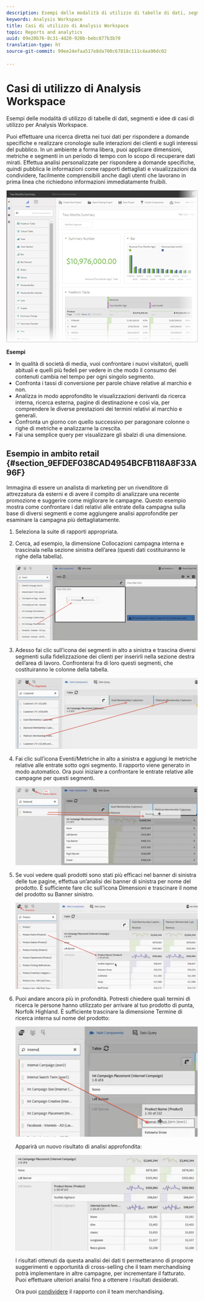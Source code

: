 ```yaml
---
description: Esempi delle modalità di utilizzo di tabelle di dati, segmenti e idee di casi di utilizzo per Analysis Workspace.
keywords: Analysis Workspace
title: Casi di utilizzo di Analysis Workspace
topic: Reports and analytics
uuid: 09e20b76-8c31-4d20-920b-bebc877b3b70
translation-type: ht
source-git-commit: 99ee24efaa517e8da700c67818c111c4aa90dc02

---
```



# Casi di utilizzo di Analysis Workspace

Esempi delle modalità di utilizzo di tabelle di dati, segmenti e idee di casi di utilizzo per Analysis Workspace.

Puoi effettuare una ricerca diretta nei tuoi dati per rispondere a domande specifiche e realizzare cronologie sulle interazioni dei clienti e sugli interessi del pubblico. In un ambiente a forma libera, puoi applicare dimensioni, metriche e segmenti in un periodo di tempo con lo scopo di recuperare dati mirati. Effettua analisi personalizzate per rispondere a domande specifiche, quindi pubblica le informazioni come rapporti dettagliati e visualizzazioni da condividere, facilmente comprensibili anche dagli utenti che lavorano in prima linea che richiedono informazioni immediatamente fruibili.

![](assets/two-months-summary-project.png)

**Esempi**

* In qualità di società di media, vuoi confrontare i nuovi visitatori, quelli abituali e quelli più fedeli per vedere in che modo il consumo dei contenuti cambia nel tempo per ogni singolo segmento.
* Confronta i tassi di conversione per parole chiave relative al marchio e non.
* Analizza in modo approfondito le visualizzazioni derivanti da ricerca interna, ricerca esterna, pagine di destinazione e così via, per comprendere le diverse prestazioni dei termini relativi al marchio e generali.
* Confronta un giorno con quello successivo per paragonare colonne o righe di metriche e analizzarne la crescita.
* Fai una semplice query per visualizzare gli sbalzi di una dimensione.

## Esempio in ambito retail {#section_9EFDEF038CAD4954BCFB118A8F33A96F}

Immagina di essere un analista di marketing per un rivenditore di attrezzatura da esterni e di avere il compito di analizzare una recente promozione e suggerire come migliorare le campagne. Questo esempio mostra come confrontare i dati relativi alle entrate della campagna sulla base di diversi segmenti e come aggiungere analisi approfondite per esaminare la campagna più dettagliatamente.

1. Seleziona la suite di rapporti appropriata.
1. Cerca, ad esempio, la dimensione Collocazioni campagna interna e trascinala nella sezione sinistra dell’area (questi dati costituiranno le righe della tabella).

   ![](assets/drag_dimension.png)

1. Adesso fai clic sull’icona dei segmenti in alto a sinistra e trascina diversi segmenti sulla fidelizzazione dei clienti per inserirli nella sezione destra dell’area di lavoro. Confronterai fra di loro questi segmenti, che costituiranno le colonne della tabella.

   ![](assets/drag_segments.png)

1. Fai clic sull’icona Eventi/Metriche in alto a sinistra e aggiungi le metriche relative alle entrate sotto ogni segmento. Il rapporto viene generato in modo automatico. Ora puoi iniziare a confrontare le entrate relative alle campagne per questi segmenti.

   ![](assets/drag_metrics.png)

1. Se vuoi vedere quali prodotti sono stati più efficaci nel banner di sinistra delle tue pagine, effettua un’analisi dei banner di sinistra per nome del prodotto. È sufficiente fare clic sull’icona Dimensioni e trascinare il nome del prodotto su Banner sinistro.

   ![](assets/breakdown_prodname.png)

1. Puoi andare ancora più in profondità. Potresti chiedere quali termini di ricerca le persone hanno utilizzato per arrivare al tuo prodotto di punta, Norfolk Highland. È sufficiente trascinare la dimensione Termine di ricerca interna sul nome del prodotto:

   ![](assets/breakdown_intsearchterm.png)

   Apparirà un nuovo risultato di analisi approfondita:

   ![](assets/breakdown_result.png)

   I risultati ottenuti da questa analisi dei dati ti permetteranno di proporre suggerimenti e opportunità di cross-selling che il team merchandising potrà implementare in altre campagne, per incrementare il fatturato. Puoi effettuare ulteriori analisi fino a ottenere i risultati desiderati.

   Ora puoi [condividere](/help/analyze/analysis-workspace/curate-share/curate.md) il rapporto con il team merchandising.

